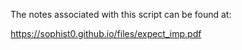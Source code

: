 The notes associated with this script can be found at:

https://sophist0.github.io/files/expect_imp.pdf
